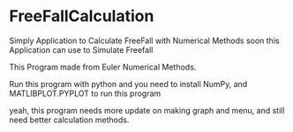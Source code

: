 # FreeFallCalculation
Simply Application to Calculate FreeFall with Numerical Methods soon this Application can use to Simulate Freefall

This Program made from Euler Numerical Methods. 

Run this program with python
and you need to install NumPy, and MATLIBPLOT.PYPLOT to run this program 

yeah, this program needs more update on making graph and menu, and still need better calculation methods. 
